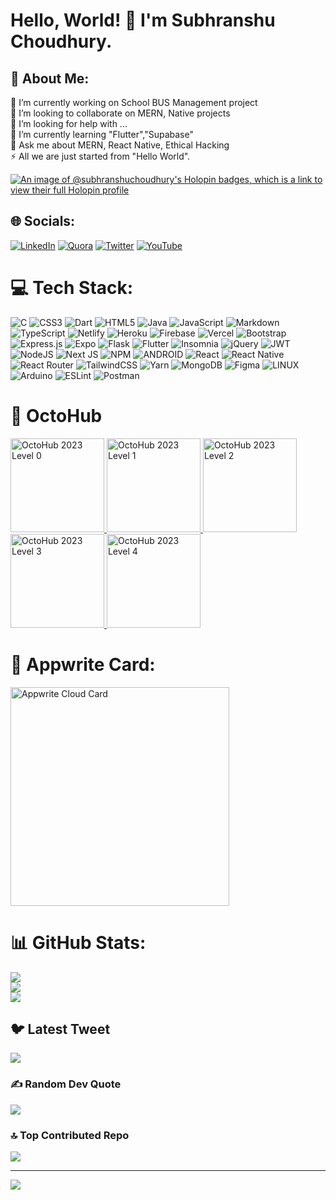 # Hello, World! 👋 I'm Subhranshu Choudhury.

## 💫 About Me:
🔭 I’m currently working on School BUS Management project<br>👯 I’m looking to collaborate on MERN, Native projects<br>🤝 I’m looking for help with ...<br>🌱 I’m currently learning "Flutter","Supabase"<br>💬 Ask me about MERN, React Native, Ethical Hacking<br>⚡ All we are just started from "Hello World".

[![An image of @subhranshuchoudhury's Holopin badges, which is a link to view their full Holopin profile](https://holopin.me/subhranshuchoudhury)](https://holopin.io/@subhranshuchoudhury)


## 🌐 Socials:
[![LinkedIn](https://img.shields.io/badge/LinkedIn-%230077B5.svg?logo=linkedin&logoColor=white)](https://linkedin.com/in/subhranshusekharchoudhury) [![Quora](https://img.shields.io/badge/Quora-%23B92B27.svg?logo=Quora&logoColor=white)](https://quora.com/profile/Subhransu-Sekhar-Choudhury-1) [![Twitter](https://img.shields.io/badge/Twitter-%231DA1F2.svg?logo=Twitter&logoColor=white)](https://twitter.com/subhransuReal) [![YouTube](https://img.shields.io/badge/YouTube-%23FF0000.svg?logo=YouTube&logoColor=white)](https://youtube.com/@SubhranshuChoudhury) 

# 💻 Tech Stack:
![C](https://img.shields.io/badge/c-%2300599C.svg?style=for-the-badge&logo=c&logoColor=white) ![CSS3](https://img.shields.io/badge/css3-%231572B6.svg?style=for-the-badge&logo=css3&logoColor=white) ![Dart](https://img.shields.io/badge/dart-%230175C2.svg?style=for-the-badge&logo=dart&logoColor=white) ![HTML5](https://img.shields.io/badge/html5-%23E34F26.svg?style=for-the-badge&logo=html5&logoColor=white) ![Java](https://img.shields.io/badge/java-%23ED8B00.svg?style=for-the-badge&logo=java&logoColor=white) ![JavaScript](https://img.shields.io/badge/javascript-%23323330.svg?style=for-the-badge&logo=javascript&logoColor=%23F7DF1E) ![Markdown](https://img.shields.io/badge/markdown-%23000000.svg?style=for-the-badge&logo=markdown&logoColor=white) ![TypeScript](https://img.shields.io/badge/typescript-%23007ACC.svg?style=for-the-badge&logo=typescript&logoColor=white) ![Netlify](https://img.shields.io/badge/netlify-%23000000.svg?style=for-the-badge&logo=netlify&logoColor=#00C7B7) ![Heroku](https://img.shields.io/badge/heroku-%23430098.svg?style=for-the-badge&logo=heroku&logoColor=white) ![Firebase](https://img.shields.io/badge/firebase-%23039BE5.svg?style=for-the-badge&logo=firebase) ![Vercel](https://img.shields.io/badge/vercel-%23000000.svg?style=for-the-badge&logo=vercel&logoColor=white) ![Bootstrap](https://img.shields.io/badge/bootstrap-%23563D7C.svg?style=for-the-badge&logo=bootstrap&logoColor=white) ![Express.js](https://img.shields.io/badge/express.js-%23404d59.svg?style=for-the-badge&logo=express&logoColor=%2361DAFB) ![Expo](https://img.shields.io/badge/expo-1C1E24?style=for-the-badge&logo=expo&logoColor=#D04A37) ![Flask](https://img.shields.io/badge/flask-%23000.svg?style=for-the-badge&logo=flask&logoColor=white) ![Flutter](https://img.shields.io/badge/Flutter-%2302569B.svg?style=for-the-badge&logo=Flutter&logoColor=white) ![Insomnia](https://img.shields.io/badge/Insomnia-black?style=for-the-badge&logo=insomnia&logoColor=5849BE) ![jQuery](https://img.shields.io/badge/jquery-%230769AD.svg?style=for-the-badge&logo=jquery&logoColor=white) ![JWT](https://img.shields.io/badge/JWT-black?style=for-the-badge&logo=JSON%20web%20tokens) ![NodeJS](https://img.shields.io/badge/node.js-6DA55F?style=for-the-badge&logo=node.js&logoColor=white) ![Next JS](https://img.shields.io/badge/Next-black?style=for-the-badge&logo=next.js&logoColor=white) ![NPM](https://img.shields.io/badge/NPM-%23000000.svg?style=for-the-badge&logo=npm&logoColor=white) ![ANDROID](https://img.shields.io/badge/android-%2320232a.svg?style=for-the-badge&logo=android&logoColor=%a4c639) ![React](https://img.shields.io/badge/react-%2320232a.svg?style=for-the-badge&logo=react&logoColor=%2361DAFB) ![React Native](https://img.shields.io/badge/react_native-%2320232a.svg?style=for-the-badge&logo=react&logoColor=%2361DAFB) ![React Router](https://img.shields.io/badge/React_Router-CA4245?style=for-the-badge&logo=react-router&logoColor=white) ![TailwindCSS](https://img.shields.io/badge/tailwindcss-%2338B2AC.svg?style=for-the-badge&logo=tailwind-css&logoColor=white) ![Yarn](https://img.shields.io/badge/yarn-%232C8EBB.svg?style=for-the-badge&logo=yarn&logoColor=white) ![MongoDB](https://img.shields.io/badge/MongoDB-%234ea94b.svg?style=for-the-badge&logo=mongodb&logoColor=white) 	![Figma](https://img.shields.io/badge/figma-%23F24E1E.svg?style=for-the-badge&logo=figma&logoColor=white) ![LINUX](https://img.shields.io/badge/Linux-FCC624?style=for-the-badge&logo=linux&logoColor=black) ![Arduino](https://img.shields.io/badge/-Arduino-00979D?style=for-the-badge&logo=Arduino&logoColor=white) ![ESLint](https://img.shields.io/badge/ESLint-4B3263?style=for-the-badge&logo=eslint&logoColor=white) ![Postman](https://img.shields.io/badge/Postman-FF6C37?style=for-the-badge&logo=postman&logoColor=white)

# 🐙 OctoHub

<a href="https://discord.gg/qg8N7dq7tZ">
	<img width="150" src="https://ecertificates.onrender.com/badge/contributor/octohub2023/subhransuchoudhury00@gmail.com/level/hq/0" alt="OctoHub 2023 Level 0" />
	<img width="150" src="https://ecertificates.onrender.com/badge/contributor/octohub2023/subhransuchoudhury00@gmail.com/level/hq/2" alt="OctoHub 2023 Level 1" />
	<img width="150" src="https://ecertificates.onrender.com/badge/contributor/octohub2023/subhransuchoudhury00@gmail.com/level/hq/1" alt="OctoHub 2023 Level 2" />
	<img width="150" src="https://ecertificates.onrender.com/badge/contributor/octohub2023/subhransuchoudhury00@gmail.com/level/hq/3" alt="OctoHub 2023 Level 3" />
	<img width="150" src="https://ecertificates.onrender.com/badge/contributor/octohub2023/subhransuchoudhury00@gmail.com/level/hq/4" alt="OctoHub 2023 Level 4" />
</a>

# 🎴 Appwrite Card:

<a href="https://cloud.appwrite.io/card/6467cf80535f9b5e9ac6">
	<img width="350" src="https://cloud.appwrite.io/v1/cards/cloud?userId=6467cf80535f9b5e9ac6" alt="Appwrite Cloud Card" />
</a>

# 📊 GitHub Stats:
![](https://github-readme-stats.vercel.app/api?username=subhranshuchoudhury&theme=monokai&hide_border=false&include_all_commits=true&count_private=true)<br/>
![](https://github-readme-streak-stats.herokuapp.com/?user=subhranshuchoudhury&theme=monokai&hide_border=false)<br/>
![](https://github-readme-stats.vercel.app/api/top-langs/?username=subhranshuchoudhury&theme=monokai&hide_border=false&include_all_commits=true&count_private=true&layout=compact)

## 🐦 Latest Tweet
[![](https://gtce.itsvg.in/api?username=subhransuReal)](https://github.com/VishwaGauravIn/github-twitter-card-embed)

### ✍️ Random Dev Quote
![](https://quotes-github-readme.vercel.app/api?type=horizontal&theme=radical)

### 🔝 Top Contributed Repo
![](https://github-contributor-stats.vercel.app/api?username=subhranshuchoudhury&limit=5&theme=dark&combine_all_yearly_contributions=true)

---
[![](https://visitcount.itsvg.in/api?id=subhranshuchoudhury&icon=7&color=5)](https://visitcount.itsvg.in)

<!-- Proudly created with GPRM ( https://gprm.itsvg.in ) -->
